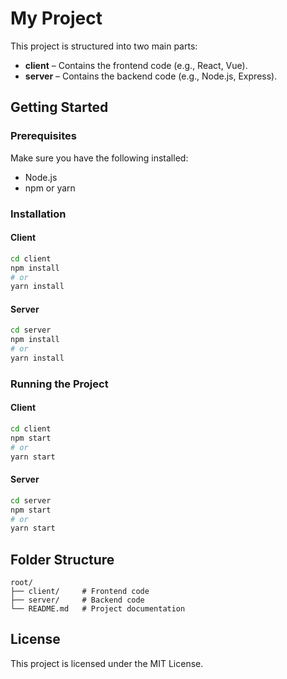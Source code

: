# My Project

This project is structured into two main parts:

- **client** – Contains the frontend code (e.g., React, Vue).
- **server** – Contains the backend code (e.g., Node.js, Express).

## Getting Started

### Prerequisites

Make sure you have the following installed:

- Node.js
- npm or yarn

### Installation

#### Client

```bash
cd client
npm install
# or
yarn install
```

#### Server

```bash
cd server
npm install
# or
yarn install
```

### Running the Project

#### Client

```bash
cd client
npm start
# or
yarn start
```

#### Server

```bash
cd server
npm start
# or
yarn start
```

## Folder Structure

```
root/
├── client/     # Frontend code
├── server/     # Backend code
└── README.md   # Project documentation
```

## License

This project is licensed under the MIT License.
